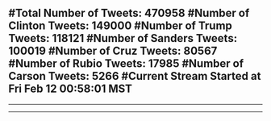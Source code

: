 #Total Number of Tweets: 470958 
#Number of Clinton Tweets: 149000
#Number of Trump Tweets: 118121
#Number of Sanders Tweets: 100019
#Number of Cruz Tweets: 80567
#Number of Rubio Tweets: 17985
#Number of Carson Tweets: 5266
#Current Stream Started at Fri Feb 12 00:58:01 MST
---
---
---
